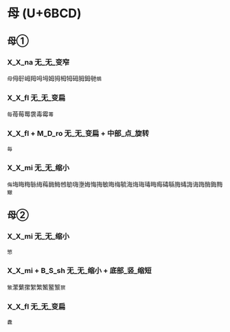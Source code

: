 # 母 (U+6BCD)

## 母①

### X_X_na 无_无_变窄
`母`㑄㝀㟂䍭呣坶姆拇栂牳砪胟鉧毑`䳇`

### X_X_fl 无_无_变扁
`每`苺莓䍙袰毒霉`䓯`

### X_X_fl + M_D_ro 无_无_变扁 + 中部_点_旋转
`毎`

### X_X_mi 无_无_缩小 
`侮`㙁䀲䊈䋣䋦䔦䩈䱕乸勄嗨塰娒悔挴敏晦梅毓海烸珻瑇畮痗碡緐脢蝳誨诲踇酶鋂黣`䲄`

## 母②

### X_X_mi 无_无_缩小 
`慜`

### X_X_mi + B_S_sh 无_无_缩小 + 底部_竖_缩短
`㶗`瀿蘩㩯䌓繁鰵鳘瀪`㺙`

### X_X_fl 无_无_变扁
`纛`